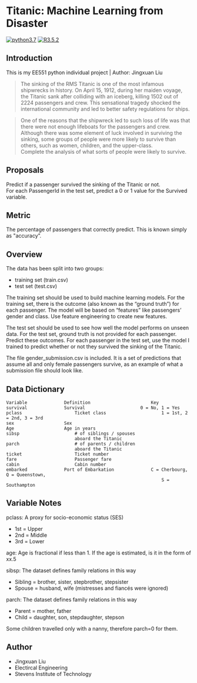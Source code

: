 Titanic: Machine Learning from Disaster
====
[![python3.7](https://img.shields.io/badge/python-3.7-blue.svg)](https://www.python.org/downloads/windows/)
[![R3.5.2](https://img.shields.io/badge/R-3.5.2-red.svg)](https://mirrors.tuna.tsinghua.edu.cn/CRAN/)

Introduction
----
This is my EE551 python individual project | Author: Jingxuan Liu<br>
>The sinking of the RMS Titanic is one of the most infamous shipwrecks in history.  On April 15, 1912, during her maiden voyage, the Titanic sank after colliding with an iceberg, killing 1502 out of 2224 passengers and crew. This sensational tragedy shocked the international community and led to better safety regulations for ships.<br>

>One of the reasons that the shipwreck led to such loss of life was that there were not enough lifeboats for the passengers and crew. Although there was some element of luck involved in surviving the sinking, some groups of people were more likely to survive than others, such as women, children, and the upper-class.<br>
> Complete the analysis of what sorts of people were likely to survive.

Proposals
---
Predict if a passenger survived the sinking of the Titanic or not. <br>
For each PassengerId in the test set, predict a 0 or 1 value for the Survived variable.<br>

Metric
---
The percentage of passengers that correctly predict. This is known simply as "accuracy”.<br>

Overview
---
The data has been split into two groups:<br>
* training set (train.csv)<br>
* test set (test.csv)<br>

The training set should be used to build machine learning models. For the training set, there is the outcome (also known as the “ground truth”) for each passenger. The model will be based on “features” like passengers’ gender and class. Use feature engineering to create new features.<br>

The test set should be used to see how well the model performs on unseen data. For the test set, ground truth is not provided for each passenger. Predict these outcomes. For each passenger in the test set, use the model I trained to predict whether or not they survived the sinking of the Titanic.<br>

The file gender_submission.csv is included. It is a set of predictions that assume all and only female passengers survive, as an example of what a submission file should look like.<br>

Data Dictionary
---
    Variable	          Definition	                   Key
    survival	          Survival	                   0 = No, 1 = Yes
    pclass	                  Ticket class	                   1 = 1st, 2 = 2nd, 3 = 3rd
    sex	                  Sex	
    Age	                  Age in years	
    sibsp	                  # of siblings / spouses 
                              aboard the Titanic	
    parch	                  # of parents / children 
                              aboard the Titanic	
    ticket	                  Ticket number	
    fare	                  Passenger fare	
    cabin	                  Cabin number	
    embarked	          Port of Embarkation	           C = Cherbourg, Q = Queenstown, 
                                                               S = Southampton

Variable Notes
----
pclass: A proxy for socio-economic status (SES)<br>
* 1st = Upper
* 2nd = Middle
* 3rd = Lower

age: Age is fractional if less than 1. If the age is estimated, is it in the form of xx.5<br>

sibsp: The dataset defines family relations in this way<br>
* Sibling = brother, sister, stepbrother, stepsister<br>
* Spouse = husband, wife (mistresses and fiancés were ignored)<br>

parch: The dataset defines family relations in this way<br>
* Parent = mother, father<br>
* Child = daughter, son, stepdaughter, stepson<br>

Some children travelled only with a nanny, therefore parch=0 for them.

Author
---
* Jingxuan Liu<br>
* Electircal Engineering<br>
* Stevens Institute of Technology<br>




